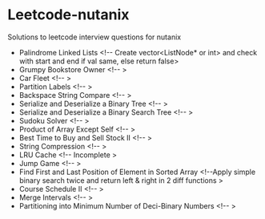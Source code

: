 # Leetcode-nutanix
Solutions to leetcode interview questions for nutanix
* Palindrome Linked Lists <!-- Create vector<ListNode* or int> and check with start and end if val same, else return false>
* Grumpy Bookstore Owner <!-- >
* Car Fleet <!-- >
* Partition Labels <!-- >
* Backspace String Compare <!-- >
* Serialize and Deserialize a Binary Tree <!-- >
* Serialize and Deserialize a Binary Search Tree <!-- >
* Sudoku Solver <!-- >
* Product of Array Except Self <!-- >
* Best Time to Buy and Sell Stock II <!-- >
* String Compression <!-- >
* LRU Cache <!-- Incomplete >
* Jump Game <!-- >
* Find First and Last Position of Element in Sorted Array <!--Apply simple binary search twice and return left & right in 2 diff functions >
* Course Schedule II <!-- >
* Merge Intervals <!-- >
* Partitioning into Minimum Number of Deci-Binary Numbers <!-- >
